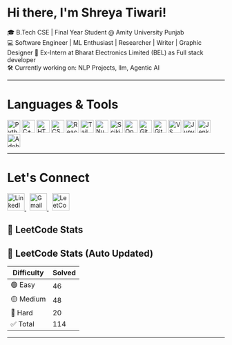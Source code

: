 #  Hi there, I'm Shreya Tiwari!

🎓 B.Tech CSE | Final Year Student @ Amity University Punjab  
💻 Software Engineer | ML Enthusiast | Researcher | Writer | Graphic Designer
🎯 Ex-Intern at Bharat Electronics Limited (BEL) as Full stack developer  
🛠️ Currently working on: NLP Projects, llm, Agentic AI  


---
# Languages & Tools
<p align="left">
  <img src="https://img.icons8.com/color/48/python.png" alt="Python" width="30" />
  <img src="https://img.icons8.com/color/48/c-plus-plus-logo.png" alt="C++" width="30" />
  <img src="https://img.icons8.com/color/48/html-5--v1.png" alt="HTML" width="30" />
  <img src="https://img.icons8.com/color/48/css3.png" alt="CSS" width="30" />
  <img src="https://img.icons8.com/ultraviolet/40/react.png" alt="React" width="30" />
 
  <img src="https://img.icons8.com/color/48/tailwindcss.png" alt="Tailwind CSS" width="30" />
  
  <img src="https://img.icons8.com/color/48/numpy.png" alt="NumPy" width="30" />
  <img src="https://upload.wikimedia.org/wikipedia/commons/0/05/Scikit_learn_logo_small.svg" alt="Scikit-learn" width="30" />
  <img src="https://img.icons8.com/color/48/opencv.png" alt="OpenCV" width="30" />
  
  <img src="https://img.icons8.com/ios-filled/50/git.png" alt="Git" width="30" />
  <img src="https://img.icons8.com/ios-glyphs/48/github.png" alt="GitHub" width="30" />
  <img src="https://img.icons8.com/fluent/48/visual-studio-code-2019.png" alt="VS Code" width="30" />
  <img src="https://img.icons8.com/ios-filled/50/jupyter.png" alt="Jupyter" width="30" />
  <img src="https://img.icons8.com/color/48/jenkins.png" alt="Jenkins" width="30" />


  <img src="https://img.icons8.com/color/48/adobe-premiere-pro.png" alt="Adobe Premiere Pro" width="30" title="Adobe Premiere Pro" />

</p>

---



# Let's Connect


<p align="left">
  <a href="https://www.linkedin.com/in/YOUR_LINKEDIN_USERNAME/" target="_blank">
    <img src="https://cdn.jsdelivr.net/gh/devicons/devicon/icons/linkedin/linkedin-original.svg" alt="LinkedIn" width="40" height="40" />
  </a>
  &nbsp;
  <a href="mailto:your.email@gmail.com" target="_blank">
    <img src="https://img.icons8.com/color/48/gmail-new.png" alt="Gmail" width="40" height="40" />
  </a>
  &nbsp;
  <a href="https://leetcode.com/shreya_tiwari1818/" target="_blank">
    <img src="https://upload.wikimedia.org/wikipedia/commons/1/19/LeetCode_logo_black.png" alt="LeetCode" width="40" height="40" />
  </a>
</p>

## 🧠 LeetCode Stats

<!-- LEETCODE:START -->
## 🧠 LeetCode Stats (Auto Updated)

| Difficulty | Solved |
|------------|--------|
| 🟢 Easy     | 46    |
| 🟡 Medium   | 48    |
| 🔴 Hard     | 20    |
| ✅ Total    | 114    |
<!-- LEETCODE:END -->

---
<!---
shreyat81/shreyat81 is a ✨ special ✨ repository because its `README.md` (this file) appears on your GitHub profile.
You can click the Preview link to take a look at your changes.
--->
